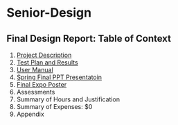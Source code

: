 # Senior-Design
## Final Design Report: Table of Context
1. [Project Description](https://github.com/seyeoyadiran/Senior-Design/blob/main/Project%20Abstract.md)
2. [Test Plan and Results](https://github.com/seyeoyadiran/Senior-Design/blob/main/Milestones%2C%20Timeline%2C%20and%20Effort%20Matrix.md)
3. [User Manual](https://github.com/seyeoyadiran/Senior-Design/blob/main/Assignemnt%202/User%20Manual)
4. [Spring Final PPT Presentatoin](https://docs.google.com/presentation/d/1e2qdJBwBAYDv126aasjZ2fAmkTVZMHVKlyusJL4hjbM/edit#slide=id.g22628d6cb64_0_74)
5. [Final Expo Poster](https://github.com/seyeoyadiran/Senior-Design/blob/main/Senior%20Design%20Project%20copy.pdf)
6. Assessments
7. Summary of Hours and Justification
8. Summary of Expenses: $0
9. Appendix
